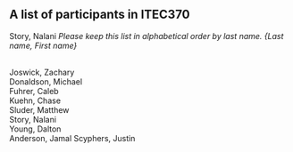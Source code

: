 A list of participants in ITEC370
---------------------------------
Story, Nalani
*Please keep this list in alphabetical order by last name.*
*{Last name, First name}*

<br/>Joswick, Zachary
<br/>Donaldson, Michael
<br/>Fuhrer, Caleb
<br/>Kuehn, Chase
<br/>Sluder, Matthew
<br/>Story, Nalani
<br/>Young, Dalton
<br/>Anderson, Jamal
Scyphers, Justin
